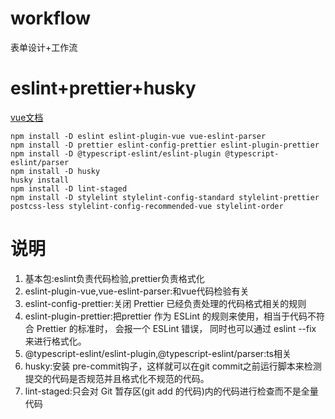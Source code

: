 # workflow

表单设计+工作流

# eslint+prettier+husky

[vue文档](https://cn.vuejs.org/guide/scaling-up/tooling.html#linting)

```
npm install -D eslint eslint-plugin-vue vue-eslint-parser
npm install -D prettier eslint-config-prettier eslint-plugin-prettier 
npm install -D @typescript-eslint/eslint-plugin @typescript-eslint/parser
npm install -D husky
husky install
npm install -D lint-staged
npm install -D stylelint stylelint-config-standard stylelint-prettier postcss-less stylelint-config-recommended-vue stylelint-order
```

# 说明

1. 基本包:eslint负责代码检验,prettier负责格式化
2. eslint-plugin-vue,vue-eslint-parser:和vue代码检验有关
3. eslint-config-prettier:关闭 Prettier 已经负责处理的代码格式相关的规则
4. eslint-plugin-prettier:把prettier 作为 ESLint 的规则来使用，相当于代码不符合 Prettier 的标准时， 会报一个 ESLint 错误，
   同时也可以通过 eslint --fix 来进行格式化。
5. @typescript-eslint/eslint-plugin,@typescript-eslint/parser:ts相关
6. husky:安装 pre-commit钩子，这样就可以在git commit之前运行脚本来检测提交的代码是否规范并且格式化不规范的代码。
7. lint-staged:只会对 Git 暂存区(git add 的代码)内的代码进行检查而不是全量代码
